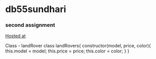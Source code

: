 # db55sundhari

### second assignment

[Hosted at](https://db55sundhari.herokuapp.com/)

Class - landRover class landRovers{ 
constructor(model, price, color){ 
this.model = model; 
this.price = price; 
this.color = color; 
} 
}
